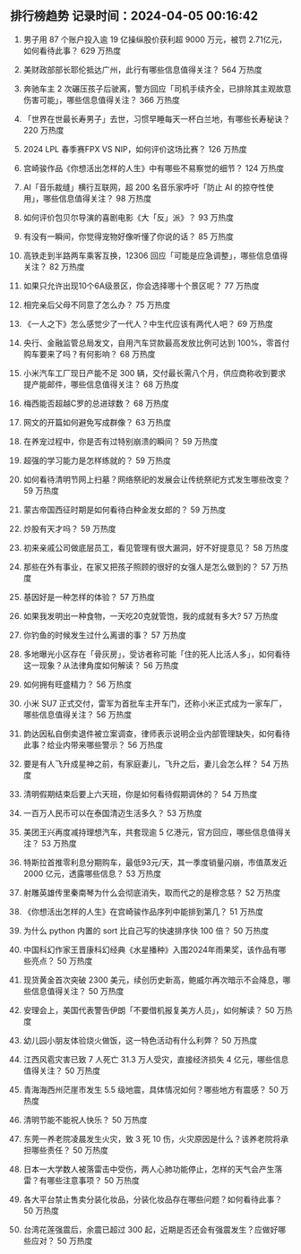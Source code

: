 
## 排行榜趋势 记录时间：2024-04-05 00:16:42
  
  1. 男子用 87 个账户投入逾 19 亿操纵股价获利超 9000 万元，被罚 2.71亿元，如何看待此事？ 629 万热度
    
  2. 美财政部部长耶伦抵达广州，此行有哪些信息值得关注？ 564 万热度
    
  3. 奔驰车主 2 次碾压孩子后驶离，警方回应「司机手续齐全，已排除其主观故意伤害可能」，哪些信息值得关注？ 366 万热度
    
  4. 「世界在世最长寿男子」去世，习惯早睡每天一杯白兰地，有哪些长寿秘诀？ 220 万热度
    
  5. 2024 LPL 春季赛FPX VS NIP，如何评价这场比赛？ 126 万热度
    
  6. 宫崎骏作品《你想活出怎样的人生》中有哪些不易察觉的细节？ 124 万热度
    
  7. AI「音乐裁缝」横行互联网，超 200 名音乐家呼吁「防止 AI 的掠夺性使用」，哪些信息值得关注？ 98 万热度
    
  8. 如何评价包贝尔导演的喜剧电影《大「反」派》？ 93 万热度
    
  9. 有没有一瞬间，你觉得宠物好像听懂了你说的话？ 85 万热度
    
  10. 高铁走到半路两车乘客互换，12306 回应「可能是应急调整」，哪些信息值得关注？ 82 万热度
    
  11. 如果只允许出现10个6A级景区，你会选择哪十个景区呢？ 77 万热度
    
  12. 相完亲后父母不同意了怎么办？ 75 万热度
    
  13. 《一人之下》怎么感觉少了一代人？中生代应该有两代人吧？ 69 万热度
    
  14. 央行、金融监管总局发文，自用汽车贷款最高发放比例可达到 100%，零首付购车要来了吗？有何影响？ 68 万热度
    
  15. 小米汽车工厂现日产能不足 300 辆，交付最长需八个月，供应商称收到要求提产能邮件，哪些信息值得关注？ 68 万热度
    
  16. 梅西能否超越C罗的总进球数？ 68 万热度
    
  17. 网文的开篇如何避免写成群像？ 63 万热度
    
  18. 在养宠过程中，你是否有过特别崩溃的瞬间？ 59 万热度
    
  19. 超强的学习能力是怎样练就的？ 59 万热度
    
  20. 如何看待清明节网上扫墓？网络祭祀的发展会让传统祭祀方式发生哪些改变？ 59 万热度
    
  21. 蒙古帝国西征时期是如何看待白种金发女郎的？ 59 万热度
    
  22. 炒股有天才吗？ 59 万热度
    
  23. 初来亲戚公司做底层员工，看见管理有很大漏洞，好不好提意见？ 58 万热度
    
  24. 那些在外有事业，在家又把孩子照顾的很好的女强人是怎么做到的？ 57 万热度
    
  25. 基因好是一种怎样的体验？ 57 万热度
    
  26. 如果我发明出一种食物，一天吃20克就管饱，我的成就有多大? 57 万热度
    
  27. 你钓鱼的时候发生过什么离谱的事？ 57 万热度
    
  28. 多地曝光小区存在「骨灰房」，受访者称可能「住的死人比活人多」，如何看待这一现象？从法律角度如何解读？ 56 万热度
    
  29. 如何拥有旺盛精力？ 56 万热度
    
  30. 小米 SU7 正式交付，雷军为首批车主开车门，还称小米正式成为一家车厂，哪些信息值得关注？ 56 万热度
    
  31. 韵达因私自倒卖退件被立案调查，律师表示说明企业内部管理缺失，如何看待此事？给业内带来哪些警示？ 56 万热度
    
  32. 要是有人飞升成星神之前，有家庭妻儿，飞升之后，妻儿会怎么样？ 54 万热度
    
  33. 清明假期结束后要上六天班，你是如何看待假期调休的？ 54 万热度
    
  34. 一百万人民币可以在泰国清迈生活多久？ 53 万热度
    
  35. 美团王兴再度减持理想汽车，共套现逾 5 亿港元，官方回应，哪些信息值得关注？ 53 万热度
    
  36. 特斯拉首推零利息分期购车，最低93元/天，其一季度销量闪崩，市值蒸发近 2000 亿元，透露哪些信息？ 53 万热度
    
  37. 射雕英雄传里秦南琴为什么会彻底消失，取而代之的是穆念慈？ 52 万热度
    
  38. 《你想活出怎样的人生》在宫崎骏作品序列中能排到第几？ 51 万热度
    
  39. 为什么 python 内置的 sort 比自己写的快速排序快 100 倍？ 50 万热度
    
  40. 中国科幻作家王晋康科幻经典《水星播种》入围2024年雨果奖，该作品有哪些亮点？ 50 万热度
    
  41. 现货黄金首次突破 2300 美元，续创历史新高，鲍威尔再次暗示不会降息，哪些信息值得关注？ 50 万热度
    
  42. 安理会上，美国代表警告伊朗「不要借机报复美方人员」，如何解读？ 50 万热度
    
  43. 幼儿园小朋友体验烧火做饭，这一特色活动有什么利弊？ 50 万热度
    
  44. 江西风雹灾害已致 7 人死亡 31.3 万人受灾，直接经济损失 4 亿元，哪些信息值得关注？ 50 万热度
    
  45. 青海海西州茫崖市发生 5.5 级地震，具体情况如何？哪些地方有震感？ 50 万热度
    
  46. 清明节能不能祝人快乐？ 50 万热度
    
  47. 东莞一养老院凌晨发生火灾，致 3 死 10 伤，火灾原因是什么？该养老院将承担哪些责任？ 50 万热度
    
  48. 日本一大学数人被落雷击中受伤，两人心肺功能停止，怎样的天气会产生落雷？有哪些注意事项？ 50 万热度
    
  49. 各大平台禁止售卖分装化妆品，分装化妆品存在哪些问题？如何看待此事？ 50 万热度
    
  50. 台湾花莲强震后，余震已超过 300 起，近期是否还会有强震发生？应做好哪些应对？ 50 万热度
    